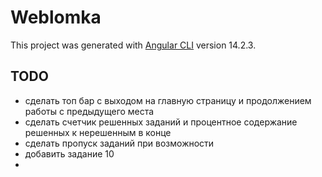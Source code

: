 # Weblomka

This project was generated with [Angular CLI](https://github.com/angular/angular-cli) version 14.2.3.

## TODO

- сделать топ бар с выходом на главную страницу и продолжением работы с предыдущего места
- сделать счетчик решенных заданий и процентное содержание решенных к нерешенным в конце
- сделать пропуск заданий при возможности
- добавить задание 10
-
